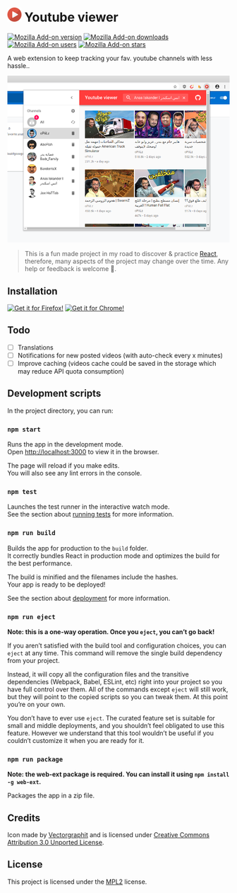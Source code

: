 # <img src="public/icons/128.png" alt="icon" width="32"/> Youtube viewer

[![Mozilla Add-on version](https://img.shields.io/amo/v/yt-viewer.svg)](https://addons.mozilla.org/firefox/addon/yt-viewer/?src=external-github-shield-downloads)
[![Mozilla Add-on downloads](https://img.shields.io/amo/dw/yt-viewer.svg)](https://addons.mozilla.org/firefox/addon/yt-viewer/?src=external-github-shield-downloads)
[![Mozilla Add-on users](https://img.shields.io/amo/users/yt-viewer.svg)](https://addons.mozilla.org/firefox/addon/yt-viewer/statistics/)
[![Mozilla Add-on stars](https://img.shields.io/amo/stars/yt-viewer.svg)](https://addons.mozilla.org/firefox/addon/yt-viewer/reviews/)

A web extension to keep tracking your fav. youtube channels with less hassle..

![screenshot](screenshots/popup.png)

> This is a fun made project in my road to discover & practice [React](https://reactjs.org/), therefore, many aspects of the project may change over the time. Any help or feedback is welcome :pray:.

## Installation

[![Get it for Firefox!](https://addons.cdn.mozilla.net/static/img/addons-buttons/AMO-button_1.png)](https://addons.mozilla.org/firefox/addon/yt-viewer/?src=external-github-download)
[![Get it for Chrome!](https://developer.chrome.com/webstore/images/ChromeWebStore_BadgeWBorder_206x58.png)](https://github.com/AXeL-dev/youtube-viewer/releases/download/v0.1.0/youtube_viewer-0.1.0.crx)

## Todo

- [ ] Translations
- [ ] Notifications for new posted videos (with auto-check every x minutes)
- [ ] Improve caching (videos cache could be saved in the storage which may reduce API quota consumption)

## Development scripts

In the project directory, you can run:

### `npm start`

Runs the app in the development mode.<br />
Open [http://localhost:3000](http://localhost:3000) to view it in the browser.

The page will reload if you make edits.<br />
You will also see any lint errors in the console.

### `npm test`

Launches the test runner in the interactive watch mode.<br />
See the section about [running tests](https://facebook.github.io/create-react-app/docs/running-tests) for more information.

### `npm run build`

Builds the app for production to the `build` folder.<br />
It correctly bundles React in production mode and optimizes the build for the best performance.

The build is minified and the filenames include the hashes.<br />
Your app is ready to be deployed!

See the section about [deployment](https://facebook.github.io/create-react-app/docs/deployment) for more information.

### `npm run eject`

**Note: this is a one-way operation. Once you `eject`, you can’t go back!**

If you aren’t satisfied with the build tool and configuration choices, you can `eject` at any time. This command will remove the single build dependency from your project.

Instead, it will copy all the configuration files and the transitive dependencies (Webpack, Babel, ESLint, etc) right into your project so you have full control over them. All of the commands except `eject` will still work, but they will point to the copied scripts so you can tweak them. At this point you’re on your own.

You don’t have to ever use `eject`. The curated feature set is suitable for small and middle deployments, and you shouldn’t feel obligated to use this feature. However we understand that this tool wouldn’t be useful if you couldn’t customize it when you are ready for it.

### `npm run package`

**Note: the web-ext package is required. You can install it using `npm install -g web-ext`.**

Packages the app in a zip file.

## Credits

Icon made by [Vectorgraphit](https://www.iconfinder.com/vectorgraphit) and is licensed under [Creative Commons Attribution 3.0 Unported License](https://creativecommons.org/licenses/by/3.0/).

## License

This project is licensed under the [MPL2](LICENSE) license.
